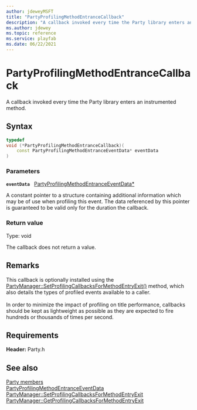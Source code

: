 ```yaml
---
author: jdeweyMSFT
title: "PartyProfilingMethodEntranceCallback"
description: "A callback invoked every time the Party library enters an instrumented method."
ms.author: jdewey
ms.topic: reference
ms.service: playfab
ms.date: 06/22/2021
---
```


# PartyProfilingMethodEntranceCallback  

A callback invoked every time the Party library enters an instrumented method.  

## Syntax  
  
```cpp
typedef
void (*PartyProfilingMethodEntranceCallback)(  
    const PartyProfilingMethodEntranceEventData* eventData  
)  
```  
  
### Parameters  
  
**`eventData`** &nbsp; [PartyProfilingMethodEntranceEventData*](../structs/partyprofilingmethodentranceeventdata.md)  
  
A constant pointer to a structure containing additional information which may be of use when profiling this event. The data referenced by this pointer is guaranteed to be valid only for the duration the callback.  
  
  
### Return value
Type: void
  
The callback does not return a value.  
  
## Remarks  
  
This callback is optionally installed using the [PartyManager::SetProfilingCallbacksForMethodEntryExit()](../classes/PartyManager/methods/partymanager_setprofilingcallbacksformethodentryexit.md) method, which also details the types of profiled events available to a caller. <br /><br /> In order to minimize the impact of profiling on title performance, callbacks should be kept as lightweight as possible as they are expected to fire hundreds or thousands of times per second.
  
## Requirements  
  
**Header:** Party.h
  
## See also  
[Party members](../party_members.md)  
[PartyProfilingMethodEntranceEventData](../structs/partyprofilingmethodentranceeventdata.md)  
[PartyManager::SetProfilingCallbacksForMethodEntryExit](../classes/PartyManager/methods/partymanager_setprofilingcallbacksformethodentryexit.md)  
[PartyManager::GetProfilingCallbacksForMethodEntryExit](../classes/PartyManager/methods/partymanager_getprofilingcallbacksformethodentryexit.md)
  
  
